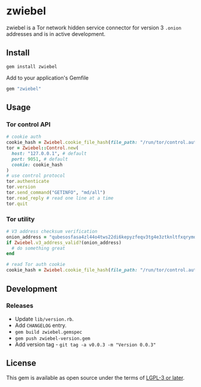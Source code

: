 # zwiebel

zwiebel is a Tor network hidden service connector for version 3 `.onion` addresses and is in active development.

## Install

```shell
gem install zwiebel
```

Add to your application's Gemfile
```ruby
gem "zwiebel"
```

## Usage

### Tor control API

```ruby
# cookie auth
cookie_hash = Zwiebel.cookie_file_hash(file_path: "/run/tor/control.authcookie")
tor = Zwiebel::Control.new(
  host: "127.0.0.1", # default
  port: 9051, # default
  cookie: cookie_hash
)
# use control protocol
tor.authenticate
tor.version
tor.send_command("GETINFO", "md/all")
tor.read_reply # read one line at a time
tor.quit
```

### Tor utility

```ruby
# V3 address checksum verification
onion_address = "qubesosfasa4zl44o4tws22di6kepyzfeqv3tg4e3ztknltfxqrymdad.onion"
if Zwiebel.v3_address_valid?(onion_address)
  # do something great
end

# read Tor auth cookie
cookie_hash = Zwiebel.cookie_file_hash(file_path: "/run/tor/control.authcookie")
```

## Development

### Releases

- Update `lib/version.rb`.
- Add `CHANGELOG` entry.
- `gem build zwiebel.gemspec`
- `gem push zwiebel-version.gem`
- Add version tag - `git tag -a v0.0.3 -m "Version 0.0.3"`

## License

This gem is available as open source under the terms of [LGPL-3 or later](https://www.gnu.org/licenses/lgpl-3.0.html).
